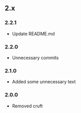## 2.x

### 2.2.1

* Update README.md

### 2.2.0

* Unnecessary commits

### 2.1.0

* Added some unnecessary text

### 2.0.0

* Removed cruft
